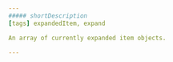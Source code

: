 ```yaml
---
##### shortDescription
[tags] expandedItem, expand

An array of currently expanded item objects.

---
```

